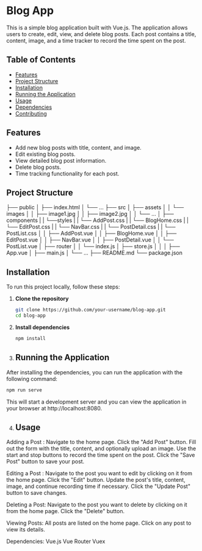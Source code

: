 # Blog App

This is a simple blog application built with Vue.js. The application allows users to create, edit, view, and delete blog posts. Each post contains a title, content, image, and a time tracker to record the time spent on the post.

## Table of Contents
- [Features](#features)
- [Project Structure](#project-structure)
- [Installation](#installation)
- [Running the Application](#running-the-application)
- [Usage](#usage)
- [Dependencies](#dependencies)
- [Contributing](#contributing)


## Features
- Add new blog posts with title, content, and image.
- Edit existing blog posts.
- View detailed blog post information.
- Delete blog posts.
- Time tracking functionality for each post.

## Project Structure

├── public
│ ├── index.html
│ └── ...
├── src
│ ├── assets
│ │ └── images
│ │ ├── image1.jpg
│ │ ├── image2.jpg
│ │ └── ...
│ ├── components
| | └──styles
| |    └── AddPost.css
| |    └── BlogHome.css
| |    └── EditPost.css
| |    └── NavBar.css
| |    └── PostDetail.css
| |    └── PostList.css
│ │ ├── AddPost.vue
│ │ ├── BlogHome.vue
│ │ ├── EditPost.vue
│ │ ├── NavBar.vue
│ │ ├── PostDetail.vue
│ │ └── PostList.vue
│ ├── router
│ │ └── index.js
│ ├── store.js
│ │ 
│ ├── App.vue
│ ├── main.js
│ └── ...
├── README.md
└── package.json

## Installation
To run this project locally, follow these steps:

1. **Clone the repository**
    ```bash
    git clone https://github.com/your-username/blog-app.git
    cd blog-app
    ```

2. **Install dependencies**
    ```bash
    npm install
    ```

3. ## Running the Application
After installing the dependencies, you can run the application with the following command:

```bash
npm run serve
```
This will start a development server and you can view the application in your browser at http://localhost:8080.

4. ## Usage

Adding a Post :
Navigate to the home page.
Click the "Add Post" button.
Fill out the form with the title, content, and optionally upload an image.
Use the start and stop buttons to record the time spent on the post.
Click the "Save Post" button to save your post.

Editing a Post : 
Navigate to the post you want to edit by clicking on it from the home page.
Click the "Edit" button.
Update the post's title, content, image, and continue recording time if necessary.
Click the "Update Post" button to save changes.

Deleting a Post:
Navigate to the post you want to delete by clicking on it from the home page.
Click the "Delete" button.

Viewing Posts:
All posts are listed on the home page.
Click on any post to view its details.

Dependencies:
Vue.js
Vue Router
Vuex
